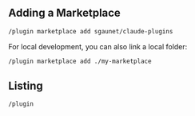 
## Adding a Marketplace

```bash
/plugin marketplace add sgaunet/claude-plugins
```

For local development, you can also link a local folder:

```bash
/plugin marketplace add ./my-marketplace
```

## Listing

```bash
/plugin
```

